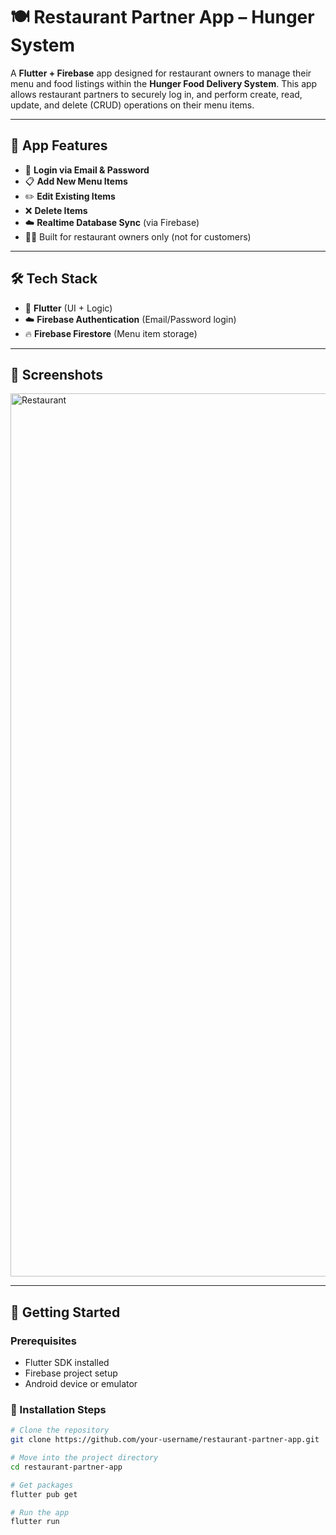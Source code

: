 # 🍽️ Restaurant Partner App – Hunger System

A **Flutter + Firebase** app designed for restaurant owners to manage their menu and food listings within the **Hunger Food Delivery System**. This app allows restaurant partners to securely log in, and perform create, read, update, and delete (CRUD) operations on their menu items.

---

## 📱 App Features

- 🔐 **Login via Email & Password**
- 📋 **Add New Menu Items**
- ✏️ **Edit Existing Items**
- ❌ **Delete Items**
- ☁️ **Realtime Database Sync** (via Firebase)
- 🧑‍🍳 Built for restaurant owners only (not for customers)

---

## 🛠️ Tech Stack

- 🧩 **Flutter** (UI + Logic)
- ☁️ **Firebase Authentication** (Email/Password login)
- 🔥 **Firebase Firestore** (Menu item storage)

---

## 📸 Screenshots

<img width="1915" height="1413" alt="Restaurant" src="https://github.com/user-attachments/assets/48b5673f-e4c3-4834-8436-0b0664ccbcd0" />


---

## 🚀 Getting Started

### Prerequisites

- Flutter SDK installed
- Firebase project setup
- Android device or emulator

### 🔧 Installation Steps

```bash
# Clone the repository
git clone https://github.com/your-username/restaurant-partner-app.git

# Move into the project directory
cd restaurant-partner-app

# Get packages
flutter pub get

# Run the app
flutter run
